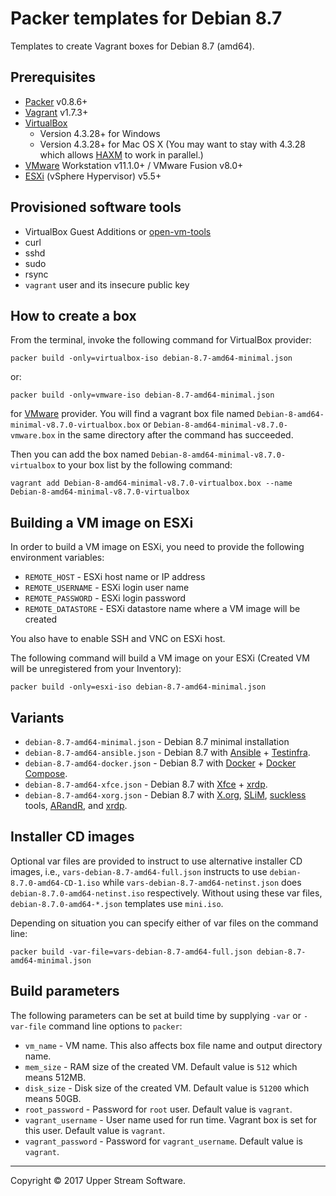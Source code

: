 # Packer templates for Debian 8.7

Templates to create Vagrant boxes for Debian 8.7 (amd64).

## Prerequisites

* [Packer] v0.8.6+
* [Vagrant] v1.7.3+
* [VirtualBox]
	* Version 4.3.28+ for Windows
	* Version 4.3.28+ for Mac OS X (You may want to stay with 4.3.28 which allows [HAXM] to work in parallel.)
* [VMware] Workstation v11.1.0+ / VMware Fusion v8.0+
* [ESXi] (vSphere Hypervisor) v5.5+

[ESXi]: http://www.vmware.com/products/vsphere-hypervisor
        "Free VMware vSphere Hypervisor, Free Virtualization (ESXi)"
[HAXM]: https://software.intel.com/en-us/android/articles/intel-hardware-accelerated-execution-manager
        "Intel&reg; Hardware Accelerated Execution Manager"
[Packer]: https://www.packer.io/ "Packer by HashiCorp"
[Vagrant]: https://www.vagrantup.com/ "Vagrant"
[VirtualBox]: https://www.virtualbox.org/ "Oracle VM VirtualBox"
[VMware]: http://www.vmware.com/ "VMware Virtualization for Desktop &amp; Server, Application, Public &amp; Hybrid Clouds"

## Provisioned software tools

* VirtualBox Guest Additions or [open-vm-tools]
* curl
* sshd
* sudo
* rsync
* `vagrant` user and its insecure public key

[open-vm-tools]: https://github.com/vmware/open-vm-tools "Official repository of VMware open-vm-tools project"

## How to create a box

From the terminal, invoke the following command for VirtualBox provider:

    packer build -only=virtualbox-iso debian-8.7-amd64-minimal.json

or:

    packer build -only=vmware-iso debian-8.7-amd64-minimal.json

for [VMware] provider.
You will find a vagrant box file named `Debian-8-amd64-minimal-v8.7.0-virtualbox.box`
or `Debian-8-amd64-minimal-v8.7.0-vmware.box` in the same directory after the command has succeeded.

Then you can add the box named `Debian-8-amd64-minimal-v8.7.0-virtualbox` to your box list
by the following command:

    vagrant add Debian-8-amd64-minimal-v8.7.0-virtualbox.box --name Debian-8-amd64-minimal-v8.7.0-virtualbox

## Building a VM image on ESXi

In order to build a VM image on ESXi, you need to provide the following environment variables:

* `REMOTE_HOST` - ESXi host name or IP address
* `REMOTE_USERNAME` - ESXi login user name
* `REMOTE_PASSWORD` - ESXi login password
* `REMOTE_DATASTORE` - ESXi datastore name where a VM image will be created

You also have to enable SSH and VNC on ESXi host.

The following command will build a VM image on your ESXi (Created VM will be unregistered from your Inventory):

    packer build -only=esxi-iso debian-8.7-amd64-minimal.json

## Variants

* `debian-8.7-amd64-minimal.json` - Debian 8.7 minimal installation
* `debian-8.7-amd64-ansible.json` - Debian 8.7 with [Ansible] + [Testinfra].
* `debian-8.7-amd64-docker.json` - Debian 8.7 with [Docker] + [Docker Compose].
* `debian-8.7-amd64-xfce.json` - Debian 8.7 with [Xfce] + [xrdp].
* `debian-8.7-amd64-xorg.json` - Debian 8.7 with [X.org], [SLiM], [suckless] tools, [ARandR], and [xrdp].

[Ansible]: https://www.ansible.com/ "Ansible is Simple IT Automation"
[ARandR]: https://christian.amsuess.com/tools/arandr/ "ARandR: Another XRandR GUI"
[Docker]: https://www.docker.com/ "Docker - Build, Ship and Run Any App, Anywhere"
[Docker Compose]: https://docs.docker.com/compose/ "Docker Compose"
[SLiM]: https://sourceforge.net/projects/slim.berlios/ "SLiM download | SourceForge.net"
[suckless]: http://suckless.org/ "suckless.org software that sucks less"
[Testinfra]: https://testinfra.readthedocs.io/en/latest/ "Testinfra test your infrastructure &mdash; testinfra 1.5.3 documentation"
[X.org]: https://www.x.org/wiki/ "X.Org"
[Xfce]: http://www.xfce.org/ "Xfce Desktop Environment"
[xrdp]: http://www.xrdp.org/ "xrdp"

## Installer CD images

Optional var files are provided to instruct to use alternative installer CD images, i.e.,
`vars-debian-8.7-amd64-full.json` instructs to use `debian-8.7.0-amd64-CD-1.iso` while
`vars-debian-8.7-amd64-netinst.json` does `debian-8.7.0-amd64-netinst.iso` respectively.
Without using these var files, `debian-8.7.0-amd64-*.json` templates use `mini.iso`.

Depending on situation you can specify either of var files on the command line:

    packer build -var-file=vars-debian-8.7-amd64-full.json debian-8.7-amd64-minimal.json

## Build parameters

The following parameters can be set at build time by supplying `-var` or `-var-file` command line options to `packer`:

* `vm_name` - VM name.  This also affects box file name and output directory name.
* `mem_size` - RAM size of the created VM.  Default value is `512` which means 512MB.
* `disk_size` - Disk size of the created VM.  Default value is `51200` which means 50GB.
* `root_password` - Password for `root` user.  Default value is `vagrant`.
* `vagrant_username` - User name used for run time.  Vagrant box is set for this user.  Default value is `vagrant`.
* `vagrant_password` - Password for `vagrant_username`.  Default value is `vagrant`.

- - -

Copyright &copy; 2017 Upper Stream Software.
